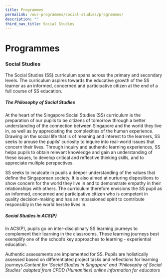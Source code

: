 ```yaml
---
title: Programmes
permalink: /our-programmes/social-studies/programmes/
description: ""
third_nav_title: Social Studies
---
```

# **Programmes**

### **Social Studies**
The Social Studies (SS) curriculum spans across the primary and secondary levels. The curriculum aspires towards the educative growth of the SS learner as an informed, concerned and participative citizen at the end of a full course of SS education.

##### **The Philosophy of Social Studies**
At the heart of the Singapore Social Studies (SS) curriculum is the preparation of our pupils to be citizens of tomorrow through a better understanding of the connection between Singapore and the world they live in, as well as by appreciating the complexities of the human experience. Drawing on the social life that is of meaning and interest to the learners, SS seeks to arouse the pupils’ curiosity to inquire into real-world issues that concern their lives. Through inquiry and authentic learning experiences, SS helps pupils to obtain relevant knowledge and gain an understanding of these issues, to develop critical and reflective thinking skills, and to appreciate multiple perspectives.

SS seeks to inculcate in pupils a deeper understanding of the values that define the Singaporean society. It is also aimed at nurturing dispositions to show concern for the world they live in and to demonstrate empathy in their relationships with others. The curriculum therefore envisions the SS pupil as an informed, concerned and participative citizen who is competent in quality decision-making and has an impassioned spirit to contribute responsibly in the world he/she lives in.

##### **Social Studies in ACS(P)**
In ACS(P), pupils go on inter-disciplinary SS learning journeys to complement their learning in the classrooms. These learning journeys best exemplify one of the school’s key approaches to learning - experiential education.

Authentic assessments are implemented for SS. Pupils are holistically assessed based on differentiated project tasks and reflections for learning journeys._Content for ‘Social Studies in Singapore’ and ‘Philosophy of Social Studies’ adapted from CPDD (Humanities) online information for educators_